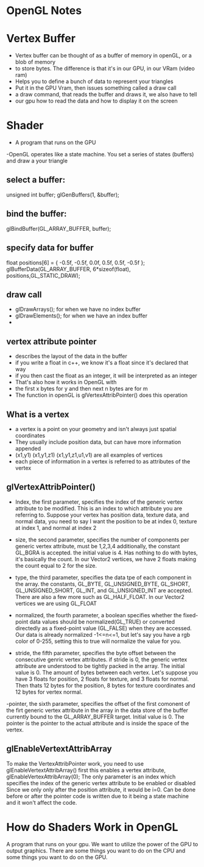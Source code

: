 # OpenGL Notes

# Vertex Buffer
- Vertex buffer can be thought of as a buffer of memory in openGL, or a blob of memory
- to store bytes. The difference is that it's in our GPU, in our VRam (video ram)
- Helps you to define a bunch of data to represent your triangles
- Put it in the GPU Vram, then issues something called a draw call
- a draw command, that reads the buffer and draws it, we also have to tell
- our gpu how to read the data and how to display it on the screen

# Shader
- A program that runs on the GPU


-OpenGL operates like a state machine. You set a series of states (buffers) and draw a your triangle


## select a buffer:
unsigned int buffer;
glGenBuffers(1, &buffer);

## bind the buffer:
glBindBuffer(GL_ARRAY_BUFFER, buffer);

## specify data for buffer
float positions[6] = {
    -0.5f, -0.5f,
    0.0f, 0.5f,
    0.5f, -0.5f
};
glBufferData(GL_ARRAY_BUFFER, 6*sizeof(float), positions,GL_STATIC_DRAW);

## draw call
- glDrawArrays(); for when we have no index buffer
- glDrawElements(); for when we have an index buffer
- 

## vertex attribute pointer
- describes the layout of the data in the buffer
- if you write a float in c++, we know it's a float since it's declared that way
- if you then cast the float as an integer, it will be interpreted as an integer
- That's also how it works in OpenGL with 
- the first x bytes for y and then next n bytes are for m
- The function in openGL is glVertexAttribPointer() does this operation

## What is a vertex
- a vertex is a point on your geometry and isn't always just spatial coordinates
- They usually include position data, but can have more information appended
- (x1,y1) (x1,y1,z1) (x1,y1,z1,u1,v1) are all examples of vertices
- each piece of information in a vertex is referred to as attributes of the vertex






## glVertexAttribPointer()

- Index, the first parameter, specifies the index of the generic vertex attribute to be modified. This is an index to
which attribute you are referring to. Suppose your vertex has position data, texture data, and normal data, you need to
say I want the position to be at index 0, texture at index 1, and normal at index 2

- size, the second parameter, specifies the number of components per generic vertex attribute, must be 1,2,3,4
additionally, the constant GL_BGRA is accepted. the initial value is 4. Has nothing to do with bytes, it's basically
the count. In our Vector2 vertices, we have 2 floats making the count equal to 2 for the size.

- type, the third parameter, specifies the data tpe of each component in the array. the constants, GL_BYTE, GL_UNSIGNED_BYTE,
GL_SHORT, GL_UNSIGNED_SHORT, GL_INT, and GL_UNSIGNED_INT are accepted. There are also a few more such as GL_HALF_FLOAT.
In our Vector2 vertices we are using GL_FLOAT

- normalized, the fourth parameter, a boolean specifies whether the fixed-point data values should be normalized(GL_TRUE) or converted
directedly as a fixed-point value (GL_FALSE) when they are accessed. Our data is already normalized -1<=n<=1, but let's say
you have a rgb color of 0-255, setting this to true will normalize the value for you.

- stride, the fifth parameter, specifies the byte offset between the consecutive genric vertex attributes. if stride is 0, the
generic vertex attribute are understood to be tightly packed in the array. The initial value is 0. The amount of bytes between
each vertex. Let's suppose you have 3 floats for position, 2 floats for texture, and 3 floats for normal.
Then thats 12 bytes for the position, 8 bytes for texture coordinates and 12 bytes for vertex normal.

-pointer, the sixth parameter, specifies the offset of the first comonent of the firt generic vertex attribute in the array in
the data store of the buffer currently bound to the GL_ARRAY_BUFFER target. Initial value is 0. The pointer is the
pointer to the actual attribute and is inside the space of the vertex.

## glEnableVertextAttribArray
 To make the VertexAttribPointer work, you need to use glEnableVertextAttribArray() first
 this enables a vertex attribute, glEnableVertexAttribArray(0);
 The only parameter is an index which specifies the index of the generic vertex attribute to be enabled or disabled
 Since we only only after the position attribute, it would be i=0. Can be done before or after the 
 pointer code is written due to it being a state machine and it won't affect the code.


 # How do Shaders Work in OpenGL
 A program that runs on your gpu. We want to utilize the power of the GPU to output graphics. There are some
 things you want to do on the CPU and some things you want to do on the GPU.